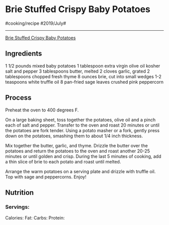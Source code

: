 # Brie Stuffed Crispy Baby Potatoes
#cooking/recipe #2019/July#
- - - -
 [Brie Stuffed Crispy Baby Potatoes](https://www.halfbakedharvest.com/brie-stuffed-crispy-baby-potatoes/) 

## Ingredients
1 1/2 pounds mixed baby potatoes
1 tablespoon extra virgin olive oil
kosher salt and pepper
3 tablespoons butter, melted
2 cloves garlic, grated
2 tablespoons chopped fresh thyme
8 ounces brie, cut into small wedges
1-2 teaspoons white truffle oil
8 pan-fried sage leaves
crushed pink peppercorn

## Process
Preheat the oven to 400 degrees F.

On a large baking sheet, toss together the potatoes, olive oil and a pinch each of salt and pepper. Transfer to the oven and roast 20 minutes or until the potatoes are fork tender. Using a potato masher or a fork, gently press down on the potatoes, smashing them to about 1/4 inch thickness.

Mix together the butter, garlic, and thyme. Drizzle the butter over the potatoes and return the potatoes to the oven and roast another 20-25 minutes or until golden and crisp. During the last 5 minutes of cooking, add a thin slice of brie to each potato and roast until melted. 

Arrange the warm potatoes on a serving plate and drizzle with truffle oil. Top with sage and peppercorns. Enjoy!

## Nutrition
### Servings:
Calories: 
Fat: 
Carbs: 
Protein: 